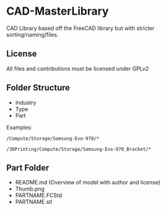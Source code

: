 # CAD-MasterLibrary
CAD Library based off the FreeCAD library but with stricter sorting/naming/files.

## License

All files and contributions must be licensed under GPLv2

## Folder Structure

- Industry
- Type
- Part

Examples:

```
/Compute/Storage/Samsung-Evo-970/*
```

```
/3DPrinting/Compute/Storage/Samsung-Evo-970_Bracket/*
```

## Part Folder

- README.md (Overview of model with author and license)
- Thumb.png
- PARTNAME.FCStd
- PARTNAME.stl
